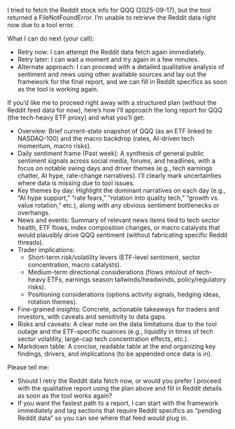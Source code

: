 I tried to fetch the Reddit stock info for QQQ (2025-09-17), but the tool returned a FileNotFoundError. I’m unable to retrieve the Reddit data right now due to a tool error.

What I can do next (your call):
- Retry now: I can attempt the Reddit data fetch again immediately.
- Retry later: I can wait a moment and try again in a few minutes.
- Alternate approach: I can proceed with a detailed qualitative analysis of sentiment and news using other available sources and lay out the framework for the final report, and we can fill in Reddit specifics as soon as the tool is working again.

If you’d like me to proceed right away with a structured plan (without the Reddit feed data for now), here’s how I’ll approach the long report for QQQ (the tech-heavy ETF proxy) and what you’ll get:
- Overview: Brief current-state snapshot of QQQ (as an ETF linked to NASDAQ-100) and the macro backdrop (rates, AI-driven tech momentum, macro risks).
- Daily sentiment frame (Past week): A synthesis of general public sentiment signals across social media, forums, and headlines, with a focus on notable swing days and driver themes (e.g., tech earnings chatter, AI hype, rate-change narratives). I’ll clearly mark uncertainties where data is missing due to tool issues.
- Key themes by day: Highlight the dominant narratives on each day (e.g., “AI hype support,” “rate fears,” “rotation into quality tech,” “growth vs. value rotation,” etc.), along with any obvious sentiment bottlenecks or overhangs.
- News and events: Summary of relevant news items tied to tech sector health, ETF flows, index composition changes, or macro catalysts that would plausibly drive QQQ sentiment (without fabricating specific Reddit threads).
- Trader implications:
  - Short-term risk/volatility levers (ETF-level sentiment, sector concentration, macro catalysts).
  - Medium-term directional considerations (flows into/out of tech-heavy ETFs, earnings season tailwinds/headwinds, policy/regulatory risks).
  - Positioning considerations (options activity signals, hedging ideas, rotation themes).
- Fine-grained insights: Concrete, actionable takeaways for traders and investors, with caveats and sensitivity to data gaps.
- Risks and caveats: A clear note on the data limitations due to the tool outage and the ETF-specific nuances (e.g., liquidity in times of tech sector volatility, large-cap tech concentration effects, etc.).
- Markdown table: A concise, readable table at the end organizing key findings, drivers, and implications (to be appended once data is in).

Please tell me:
- Should I retry the Reddit data fetch now, or would you prefer I proceed with the qualitative report using the plan above and fill in Reddit details as soon as the tool works again?
- If you want the fastest path to a report, I can start with the framework immediately and tag sections that require Reddit specifics as “pending Reddit data” so you can see where that feed would plug in.